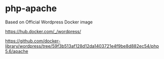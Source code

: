 # php-apache
Based on Official Wordpress Docker image

https://hub.docker.com/_/wordpress/

https://github.com/docker-library/wordpress/tree/59f3b513af128d12da1403721e4f9be8d882ec54/php5.6/apache
